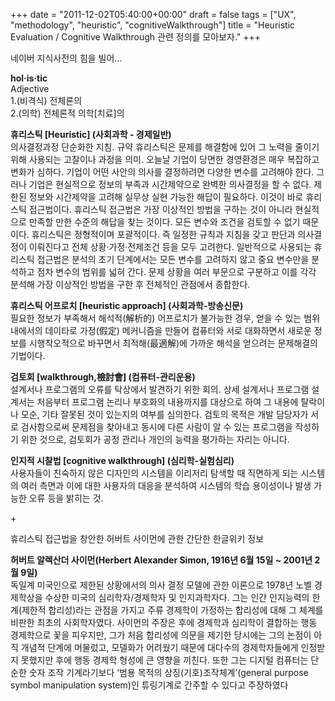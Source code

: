 +++
date = "2011-12-02T05:40:00+00:00"
draft = false
tags = ["UX", "methodology", "heuristic", "cognitiveWalkthrough"]
title = "Heuristic Evaluation / Cognitive Walkthrough 관련 정의를 모아보자."
+++
<p>네이버 지식사전의 힘을 빌어...</p>&#13;
<p><strong>hol·is·tic<br /></strong>Adjective<br />1.(비격식) 전체론의<br />2.(의학) 전체론적 의학[치료]의</p>&#13;
<p><strong>휴리스틱 [Heuristic] (사회과학 - 경제일반)</strong><br />의사결정과정 단순화한 지침. 규약 휴리스틱은 문제를 해결함에 있어 그 노력을 줄이기 위해 사용되는 고찰이나 과정을 의미. 오늘날 기업이 당면한 경영환경은 매우 복잡하고 변화가 심하다. 기업이 어떤 사안의 의사를 결정하려면 다양한 변수를 고려해야 한다. 그러나 기업은 현실적으로 정보의 부족과 시간제약으로 완벽한 의사결정을 할 수 없다. 제한된 정보와 시간제약을 고려해 실무상 실현 가능한 해답이 필요하다. 이것이 바로 휴리스틱 접근법이다. 휴리스틱 접근법은 가장 이상적인 방법을 구하는 것이 아니라 현실적으로 만족할 만한 수준의 해답을 찾는 것이다. 모든 변수와 조건을 검토할 수 없기 때문이다. 휴리스틱은 정형적이며 포괄적이다. 즉 일정한 규칙과 지침을 갖고 판단과 의사결정이 이뤄진다고 전체 상황·가정·전제조건 등을 모두 고려한다. 일반적으로 사용되는 휴리스틱 접근법은 분석의 초기 단계에서는 모든 변수를 고려하지 않고 중요 변수만을 분석하고 점차 변수의 범위를 넓혀 간다. 문제 상황을 여러 부문으로 구분하고 이를 각각 분석해 가장 이상적인 방법을 구한 후 전체적인 관점에서 종합한다.</p>&#13;
<p><strong>휴리스틱 어프로치 [heuristic approach] (사회과학-방송신문)<br /></strong>필요한 정보가 부족해서 해석적(解析的) 어프로치가 불가능한 경우, 얻을 수 있는 범위 내에서의 데이타로 가정(假定) 메커니즘을 만들어 컴퓨터와 서로 대화하면서 새로운 정보를 시행착오적으로 바꾸면서 최적해(最適解)에 가까운 해석을 얻으려는 문제해결의 기법이다.</p>&#13;
<p><strong>검토회 [walkthrough,檢討會] (컴퓨터-관리운용)</strong><br />설계서나 프로그램의 오류를 탁상에서 발견하기 위한 회의. 상세 설계서나 프로그램 설계서는 처음부터 프로그램 논리나 부호화의 내용까지를 대상으로 하여 그 내용에 탈락이나 모순, 기타 잘못된 것이 있는지의 여부를 심의한다. 검토의 목적은 개발 담당자가 서로 검사함으로써 문제점을 찾아내고 동시에 다른 사람이 알 수 있는 프로그램을 작성하기 위한 것으로, 검토회가 공정 관리나 개인의 능력을 평가하는 자리는 아니다.</p>&#13;
<p><strong>인지적 시찰법 [cognitive walkthrough] (심리학-실험심리)</strong><br />사용자들이 친숙하지 않은 디자인의 시스템을 이리저리 탐색할 때 직면하게 되는 시스템의 여러 측면과 이에 대한 사용자의 대응을 분석하여 시스템의 학습 용이성이나 발생 가능한 오류 등을 밝히는 것.</p>&#13;
<p>+</p>&#13;
<p>휴리스틱 접근법을 창안한 허버트 사이먼에 관한 간단한 한글위키 정보</p>&#13;
<p><strong>허버트 알렉산더 사이먼(Herbert Alexander Simon, 1916년 6월 15일 ~ 2001년 2월 9일)</strong><br />독일계 미국인으로 제한된 상황에서의 의사 결정 모델에 관한 이론으로 1978년 노벨 경제학상을 수상한 미국의 심리학자/경제학자 및 인지과학자다. 그는 인간 인지능력의 한계(제한적 합리성)라는 관점을 가지고 주류 경제학이 가정하는 합리성에 대해 그 체계를 비판한 최초의 사회학자였다. 사이먼의 주장은 후에 경제학과 심리학이 결합하는 행동 경제학으로 꽃을 피우지만, 그가 처음 합리성에 의문을 제기한 당시에는 그의 논점이 아직 개념적 단계에 머물렀고, 모델화가 어려웠기 때문에 대다수의 경제학자들에게 인정받지 못했지만 후에 행동 경제학 형성에 큰 영향을 끼친다. 또한 그는 디지털 컴퓨터는 단순한 숫자 조작 기계라기보다 ‘범용 목적의 상징(기호)조작체계’(general purpose symbol manipulation system)인 튜링기계로 간주할 수 있다고 주장하였다 </p> 